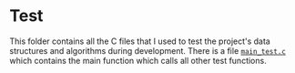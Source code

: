 # Test

This folder contains all the C files that I used to test the project's data structures and algorithms during development.
There is a file [`main_test.c`](main_test.c) which contains the main function which calls all other test functions.